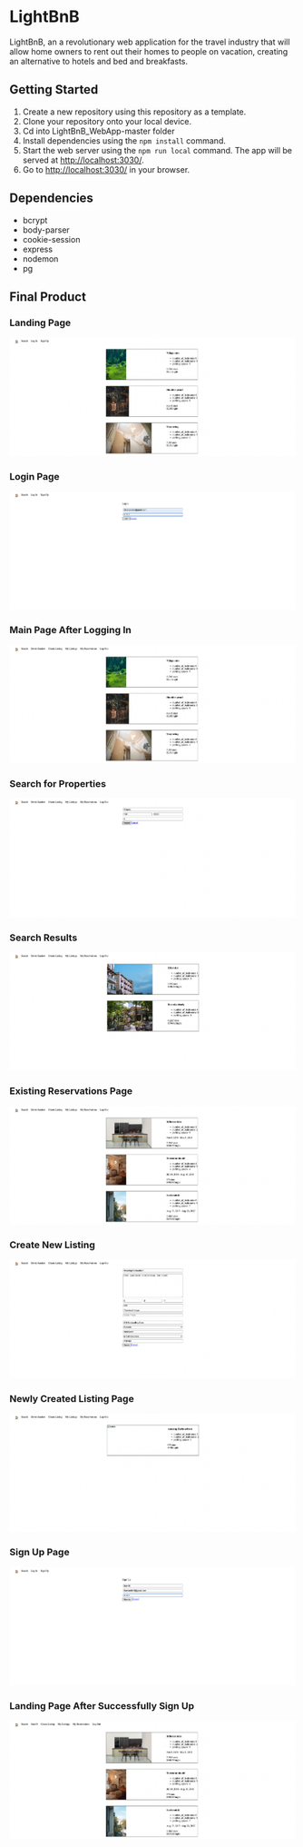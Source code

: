# LightBnB

LightBnB, an a revolutionary web application for the travel industry that will allow home owners to rent out their homes to people on vacation, creating an alternative to hotels and bed and breakfasts.

## Getting Started

1. Create a new repository using this repository as a template.
2. Clone your repository onto your local device.
3. Cd into LightBnB_WebApp-master folder
4. Install dependencies using the `npm install` command.
5. Start the web server using the `npm run local` command. The app will be served at <http://localhost:3030/>.
6. Go to <http://localhost:3030/> in your browser.

## Dependencies

- bcrypt
- body-parser
- cookie-session
- express
- nodemon
- pg

## Final Product

### Landing Page
!["Landing Page"](./Snippets/1_Landing_Page.png)

### Login Page
!["Login Page"](./Snippets/2_Login_Page.png)

### Main Page After Logging In
!["Main Page After Logging In"](./Snippets/3_Main_Page.png)

### Search for Properties
!["Search for Properties"](./Snippets/4_Search_For_Properties.png)

### Search Results
!["Search Results"](./Snippets/5_Search_Results.png)

### Existing Reservations Page
!["Existing Reservations Page"](./Snippets/6_Existing_Reservations_Page.png)

### Create New Listing
!["Create New Listing](./Snippets/7_Create_Listing.png)

### Newly Created Listing Page
!["Newly Created Listing Page"](./Snippets/8_Newly_Created_Listing.png)

### Sign Up Page
!["Sign Up Page](./Snippets/9_Sign_Up.png)

### Landing Page After Successfully Sign Up
!["Landing Page After Successfully Sign Up"](./Snippets/10_Landing_Page_After_Sign_Up.png)

